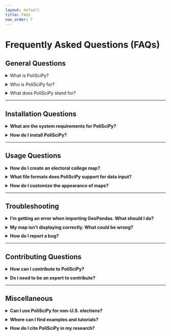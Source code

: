 ```yaml
---
layout: default
title: FAQs
nav_order: 7
---
```


# Frequently Asked Questions (FAQs)

## General Questions

<details>
  <summary>What is PoliSciPy?</summary>
  PoliSciPy is an open-source Python library designed for political data analysis and visualization, with a particular focus on U.S. elections. It provides tools for creating electoral college maps, analyzing voting results, and visualizing voting trends.
</details>

<details>
  <summary>Who is PoliSciPy for?</summary>
  PoliSciPy is for data analysts, political scientists, educators, students, and anyone interested in analyzing or visualizing U.S. electoral data!
</details>

<details>
  <summary>What does PoliSciPy stand for?</summary>
  PoliSciPy is short for "Political Science Python," reflecting its focus on political science analysis and data visualization using Python.
</details>

---

## Installation Questions

<details>
  <summary><b>What are the system requirements for PoliSciPy?</b></summary>
  <ul>
    <li>Python 3.8 or higher</li>
    <li>Libraries such as GeoPandas and Matplotlib (automatically installed with PoliSciPy)</li>
    <li>Optional: Git for cloning the latest version from the repository</li>
  </ul>
</details>

<details>
  <summary><b>How do I install PoliSciPy?</b></summary>
  You can install PoliSciPy using pip or conda:
  <pre><code>pip install poliscipy</code></pre>
  or
  <pre><code>conda install -c conda-forge poliscipy</code></pre>
  For detailed installation steps, refer to the <a href="https://eolesinski.github.io/poliscipy/installation.html">Installation Guide</a>.
</details>


---

## Usage Questions

<details>
  <summary><b>How do I create an electoral college map?</b></summary>
  Refer to the <a href="https://eolesinski.github.io/poliscipy/quickstart.html">Quickstart Guide</a> for step-by-step instructions, including loading geospatial data, merging it with electoral results, and plotting a map.
</details>

<details>
  <summary><b>What file formats does PoliSciPy support for data input?</b></summary>
  PoliSciPy primarily works with GeoPandas GeoDataFrames but can handle data from CSVs, dictionaries, or pandas DataFrames as long as they can be merged with the GeoDataFrame.
</details>

<details>
  <summary><b>How do I customize the appearance of maps?</b></summary>
  You can customize map titles, colors, labels, and more by using the parameters in the <code>plot_electoral_map()</code> function. Detailed instructions can be found in the <a href="https://eolesinski.github.io/poliscipy/api-reference.html">API Documentation</a>.
</details>

---

## Troubleshooting

<details>
  <summary><b>I’m getting an error when importing GeoPandas. What should I do?</b></summary>
  Ensure that GeoPandas is installed in your environment:
  <pre><code>pip install geopandas</code></pre>
  If issues persist, consult the <a href="https://geopandas.org/install.html">GeoPandas installation guide</a>.
</details>

<details>
  <summary><b>My map isn’t displaying correctly. What could be wrong?</b></summary>
  <ul>
    <li>Check that your data is correctly merged with the GeoDataFrame.</li>
    <li>Verify that the column name passed to <code>plot_electoral_map()</code> exists in your data.</li>
    <li>Review the example in the <a href="https://eolesinski.github.io/poliscipy/quickstart.html">Quickstart Guide</a> to make sure that you are following the correct steps.</li>
  </ul>
</details>

<details>
  <summary><b>How do I report a bug?</b></summary>
  If you encounter a bug while using PoliSciPy, please submit an issue on the <a href="https://github.com/eolesinski/poliscipy/issues">GitHub Issue Tracker</a> with a clear description and steps to reproduce it.
</details>

---

## Contributing Questions

<details>
  <summary><b>How can I contribute to PoliSciPy?</b></summary>
  Contributions are always welcome! See the <a href="https://eolesinski.github.io/poliscipy/contributing.html">Contributing Guide</a> for detailed instructions.
</details>

<details>
  <summary><b>Do I need to be an expert to contribute?</b></summary>
  Not at all! There are a variety of ways that you can contribute, including reporting issues, suggesting features, improving documentation, or writing code. Every bit helps!
</details>

---

## Miscellaneous

<details>
  <summary><b>Can I use PoliSciPy for non-U.S. elections?</b></summary>
  While PoliSciPy is optimized for U.S. electoral data, in theory, it can be adapted for other datasets/shapefiles with similar structure (as long as you use the same set of column names). Feel free to experiment with this and share your results!
</details>

<details>
  <summary><b>Where can I find examples and tutorials?</b></summary>
  Visit the <a href="https://eolesinski.github.io/poliscipy/examples.html">Examples section</a> of the documentation site for detailed tutorials and code snippets.
</details>

<details>
  <summary><b>How do I cite PoliSciPy in my research?</b></summary>
  Please refer to the <a href="https://eolesinski.github.io/poliscipy/citation.html">Citation Guide</a> for information on how to cite PoliSciPy in your work.
</details>

<style>
  details {
    margin-bottom: 0.75em; /* Adjust this value for smaller or larger spacing */
  }
</style>

<br>